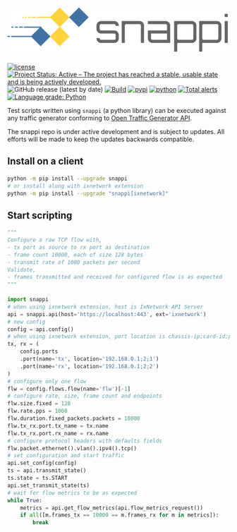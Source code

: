 # ![snappi](snappi-logo.png)

[![license](https://img.shields.io/badge/license-MIT-green.svg)](https://en.wikipedia.org/wiki/MIT_License)
[![Project Status: Active – The project has reached a stable, usable state and is being actively developed.](https://www.repostatus.org/badges/latest/active.svg)](https://www.repostatus.org/#active)
![GitHub release (latest by date)](https://img.shields.io/github/v/release/open-traffic-generator/snappi)
[![Build](https://github.com/open-traffic-generator/snappi/workflows/Build/badge.svg)](https://github.com/open-traffic-generator/snappi/actions)
[![pypi](https://img.shields.io/pypi/v/snappi.svg)](https://pypi.org/project/snappi)
[![python](https://img.shields.io/pypi/pyversions/snappi.svg)](https://pypi.python.org/pypi/snappi)
[![Total alerts](https://img.shields.io/lgtm/alerts/g/open-traffic-generator/ixnetwork.svg?logo=lgtm&logoWidth=18)](https://lgtm.com/projects/g/open-traffic-generator/ixnetwork/alerts/)
[![Language grade: Python](https://img.shields.io/lgtm/grade/python/g/open-traffic-generator/ixnetwork.svg?logo=lgtm&logoWidth=18)](https://lgtm.com/projects/g/open-traffic-generator/ixnetwork/context:python)

Test scripts written using `snappi` (a python library) can be executed against  
any traffic generator conforming to [Open Traffic Generator API](https://github.com/open-traffic-generator/models/releases).

The snappi repo is under active development and is subject to updates.  All efforts will be made to keep the updates backwards compatible.

## Install on a client

```sh
python -m pip install --upgrade snappi
# or install along with ixnetwork extension
python -m pip install --upgrade "snappi[ixnetwork]"
```

## Start scripting

```python
"""
Configure a raw TCP flow with,
- tx port as source to rx port as destination
- frame count 10000, each of size 128 bytes
- transmit rate of 1000 packets per second
Validate,
- frames transmitted and received for configured flow is as expected
"""

import snappi
# when using ixnetwork extension, host is IxNetwork API Server
api = snappi.api(host='https://localhost:443', ext='ixnetwork')
# new config
config = api.config()
# when using ixnetwork extension, port location is chassis-ip;card-id;port-id
tx, rx = (
    config.ports
    .port(name='tx', location='192.168.0.1;2;1')
    .port(name='rx', location='192.168.0.1;2;2')
)
# configure only one flow
flw = config.flows.flow(name='flw')[-1]
# configure rate, size, frame count and endpoints
flw.size.fixed = 128
flw.rate.pps = 1000
flw.duration.fixed_packets.packets = 10000
flw.tx_rx.port.tx_name = tx.name
flw.tx_rx.port.rx_name = rx.name
# configure protocol headers with defaults fields
flw.packet.ethernet().vlan().ipv4().tcp()
# set configuration and start traffic
api.set_config(config)
ts = api.transmit_state()
ts.state = ts.START
api.set_transmit_state(ts)
# wait for flow metrics to be as expected
while True:
    metrics = api.get_flow_metrics(api.flow_metrics_request())
    if all([m.frames_tx == 10000 == m.frames_rx for m in metrics]):
        break
```
